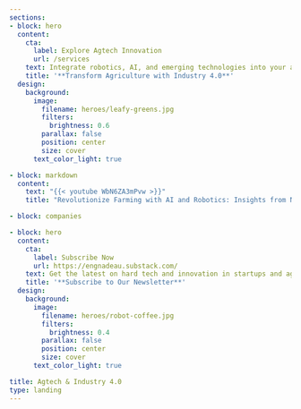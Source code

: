 ```yaml
---
sections:
- block: hero
  content:
    cta:
      label: Explore Agtech Innovation
      url: /services
    text: Integrate robotics, AI, and emerging technologies into your agriculture innovation through Industry 4.0.
    title: '**Transform Agriculture with Industry 4.0**'
  design:
    background:
      image:
        filename: heroes/leafy-greens.jpg
        filters:
          brightness: 0.6
        parallax: false
        position: center
        size: cover
      text_color_light: true

- block: markdown
  content:
    text: "{{< youtube WbN6ZA3mPvw >}}"
    title: "Revolutionize Farming with AI and Robotics: Insights from Nadeau Innovations, Osedea, and Interius Farms"

- block: companies

- block: hero
  content:
    cta:
      label: Subscribe Now
      url: https://engnadeau.substack.com/
    text: Get the latest on hard tech and innovation in startups and agile businesses.
    title: '**Subscribe to Our Newsletter**'
  design:
    background:
      image:
        filename: heroes/robot-coffee.jpg
        filters:
          brightness: 0.4
        parallax: false
        position: center
        size: cover
      text_color_light: true

title: Agtech & Industry 4.0
type: landing
---
```

